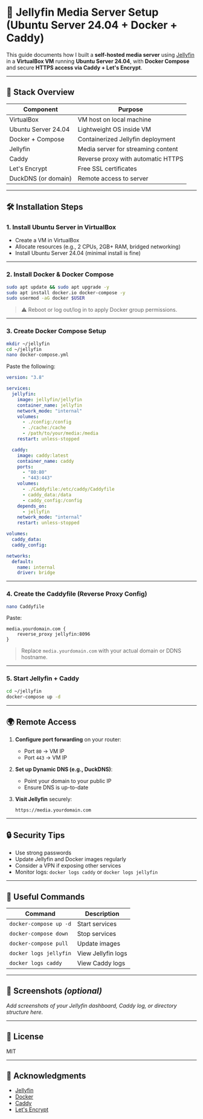 # 🧩 Jellyfin Media Server Setup (Ubuntu Server 24.04 + Docker + Caddy)

This guide documents how I built a **self-hosted media server** using [Jellyfin](https://jellyfin.org/) in a **VirtualBox VM** running **Ubuntu Server 24.04**, with **Docker Compose** and secure **HTTPS access via Caddy + Let's Encrypt**.

---

## 🚀 Stack Overview

| Component      | Purpose                               |
|----------------|----------------------------------------|
| VirtualBox     | VM host on local machine               |
| Ubuntu Server 24.04 | Lightweight OS inside VM         |
| Docker + Compose | Containerized Jellyfin deployment    |
| Jellyfin       | Media server for streaming content     |
| Caddy          | Reverse proxy with automatic HTTPS     |
| Let's Encrypt  | Free SSL certificates                  |
| DuckDNS (or domain) | Remote access to server           |

---

## 🛠️ Installation Steps

### 1. Install Ubuntu Server in VirtualBox

- Create a VM in VirtualBox
- Allocate resources (e.g., 2 CPUs, 2GB+ RAM, bridged networking)
- Install Ubuntu Server 24.04 (minimal install is fine)

---

### 2. Install Docker & Docker Compose

```bash
sudo apt update && sudo apt upgrade -y
sudo apt install docker.io docker-compose -y
sudo usermod -aG docker $USER
```

> ⚠️ Reboot or log out/log in to apply Docker group permissions.

---

### 3. Create Docker Compose Setup

```bash
mkdir ~/jellyfin
cd ~/jellyfin
nano docker-compose.yml
```

Paste the following:

```yaml
version: "3.8"

services:
  jellyfin:
    image: jellyfin/jellyfin
    container_name: jellyfin
    network_mode: "internal"
    volumes:
      - ./config:/config
      - ./cache:/cache
      - /path/to/your/media:/media
    restart: unless-stopped

  caddy:
    image: caddy:latest
    container_name: caddy
    ports:
      - "80:80"
      - "443:443"
    volumes:
      - ./Caddyfile:/etc/caddy/Caddyfile
      - caddy_data:/data
      - caddy_config:/config
    depends_on:
      - jellyfin
    network_mode: "internal"
    restart: unless-stopped

volumes:
  caddy_data:
  caddy_config:

networks:
  default:
    name: internal
    driver: bridge
```

---

### 4. Create the Caddyfile (Reverse Proxy Config)

```bash
nano Caddyfile
```

Paste:

```
media.yourdomain.com {
    reverse_proxy jellyfin:8096
}
```

> Replace `media.yourdomain.com` with your actual domain or DDNS hostname.

---

### 5. Start Jellyfin + Caddy

```bash
cd ~/jellyfin
docker-compose up -d
```

---

## 🌍 Remote Access

1. **Configure port forwarding** on your router:
   - Port `80` → VM IP
   - Port `443` → VM IP

2. **Set up Dynamic DNS (e.g., DuckDNS)**:
   - Point your domain to your public IP
   - Ensure DNS is up-to-date

3. **Visit Jellyfin** securely:
   ```
   https://media.yourdomain.com
   ```

---

## 🔒 Security Tips

- Use strong passwords
- Update Jellyfin and Docker images regularly
- Consider a VPN if exposing other services
- Monitor logs: `docker logs caddy` or `docker logs jellyfin`

---

## 🧼 Useful Commands

| Command | Description |
|--------|-------------|
| `docker-compose up -d` | Start services |
| `docker-compose down`  | Stop services |
| `docker-compose pull`  | Update images |
| `docker logs jellyfin` | View Jellyfin logs |
| `docker logs caddy`    | View Caddy logs |

---

## 📸 Screenshots *(optional)*

_Add screenshots of your Jellyfin dashboard, Caddy log, or directory structure here._

---

## 📜 License

MIT

---

## 🤝 Acknowledgments

- [Jellyfin](https://jellyfin.org/)
- [Docker](https://docker.com/)
- [Caddy](https://caddyserver.com/)
- [Let's Encrypt](https://letsencrypt.org/)
